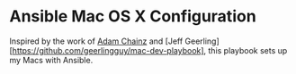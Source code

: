 # Ansible Mac OS X Configuration

Inspired by the work of [Adam Chainz](https://github.com/adamchainz/mac-ansible) and [Jeff Geerling][https://github.com/geerlingguy/mac-dev-playbook], this playbook sets up my Macs with Ansible.
